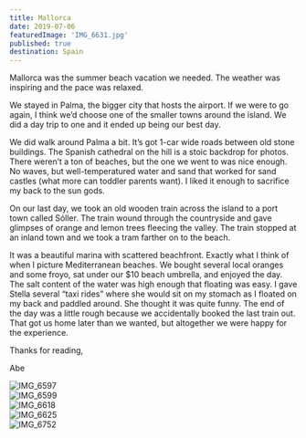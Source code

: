 ```yaml
---
title: Mallorca
date: 2019-07-06
featuredImage: 'IMG_6631.jpg'
published: true
destination: Spain
---
```


Mallorca was the summer beach vacation we needed. The weather was inspiring and the pace was relaxed.

We stayed in Palma, the bigger city that hosts the airport. If we were to go again, I think we’d choose one of the smaller towns around the island. We did a day trip to one and it ended up being our best day.

We did walk around Palma a bit. It’s got 1-car wide roads between old stone buildings. The Spanish cathedral on the hill is a stoic backdrop for photos. There weren’t a ton of beaches, but the one we went to was nice enough. No waves, but well-temperatured water and sand that worked for sand castles (what more can toddler parents want). I liked it enough to sacrifice my back to the sun gods.

On our last day, we took an old wooden train across the island to a port town called Sóller. The train wound through the countryside and gave glimpses of orange and lemon trees fleecing the valley. The train stopped at an inland town and we took a tram farther on to the beach. 

It was a beautiful marina with scattered beachfront. Exactly what I think of when I picture Mediterranean beaches. We bought several local oranges and some froyo, sat under our $10 beach umbrella, and enjoyed the day. The salt content of the water was high enough that floating was easy. I gave Stella several “taxi rides” where she would sit on my stomach as I floated on my back and paddled around. She thought it was quite funny. The end of the day was a little rough because we accidentally booked the last train out. That got us home later than we wanted, but altogether we were happy for the experience.

Thanks for reading,

Abe

![IMG_6597](/IMG_6597.jpg)
</br>
![IMG_6599](/IMG_6599.jpg)
</br>
![IMG_6618](/IMG_6618.jpg)
</br>
![IMG_6625](/IMG_6625.jpg)
</br>
![IMG_6752](/IMG_6752.jpg)

